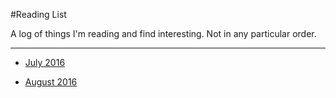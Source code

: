#Reading List

A log of things I'm reading and find interesting. Not in any particular order.


---

* [July 2016](https://github.com/eliasjulian/reading-list/blob/master/july.md "July Reading List")

* [August 2016](https://github.com/eliasjulian/reading-list/blob/master/august.md "August Reading List")


